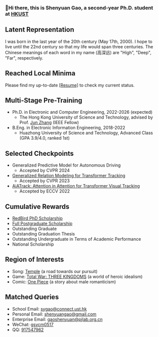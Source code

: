 ###  :wave:Hi there, this is Shenyuan Gao, a second-year Ph.D. student at [HKUST](https://hkust.edu.hk/)

## Latent Representation

I was born in the last year of the 20th century (May 17th, 2000). I hope to live until the 22nd century so that my life would span three centuries. The Chinese meanings of each word in my name (高深远) are "High", "Deep", "Far", respectively.

## Reached Local Minima

Please find my up-to-date [[Resume]](https://github.com/Little-Podi/Little-Podi/blob/main/gsy_Resume.pdf) to check my current status.

## Multi-Stage Pre-Training

- Ph.D. in Electronic and Computer Engineering, 2022-2026 (expected)
  - The Hong Kong University of Science and Technology, advised by Prof. [Jun Zhang](https://eejzhang.people.ust.hk/) (IEEE Fellow)
- B.Eng. in Electronic Information Engineering, 2018-2022
  - Huazhong University of Science and Technology, Advanced Class (GPA 3.9/4.0, ranked 1st)

## Selected Checkpoints

- Generalized Predictive Model for Autonomous Driving
  - Accepted by CVPR 2024
- [Generalized Relation Modeling for Transformer Tracking](https://arxiv.org/abs/2303.16580)
  - Accepted by CVPR 2023
- [AiATrack: Attention in Attention for Transformer Visual Tracking](https://arxiv.org/abs/2207.09603)
  - Accepted by ECCV 2022

## Cumulative Rewards

- [RedBird PhD Scholarship](https://fytgs.hkust.edu.hk/admissions/Admission-to-Hong-Kong-Campus/submitting-an-application/scholarships-and-fees#redbird)
- [Full Postgraduate Scholarship](https://fytgs.hkust.edu.hk/admissions/Admission-to-Hong-Kong-Campus/submitting-an-application/scholarships-and-fees#pgs)
- Outstanding Graduate
- Outstanding Graduation Thesis
- Outstanding Undergraduate in Terms of Academic Performance
- National Scholarship

## Region of Interests

- Song: [Temple](https://youtu.be/Pn28OiY_aw0) (a road towards our pursuit)
- Game: [Total War: THREE KINGDOMS](https://www.totalwar.com/games/three-kingdoms/) (a world of heroic idealism)
- Comic: [One Piece](https://one-piece.com/) (a story about male romanticism)

## Matched Queries

- School Email: [sygao@connect.ust.hk](mailto:sygao@connect.ust.hk)
- Personal Email: [shenyuangao@gmail.com](mailto:shenyuangao@gmail.com)
- Enterprise Email: [gaoshenyuan@pjlab.org.cn](mailto:gaoshenyuan@pjlab.org.cn)
- WeChat: [gsycm0517](https://gsy00517.github.io/about/index/Wechat.JPG)
- QQ: [917547962](https://gsy00517.github.io/about/index/QQ.JPG)